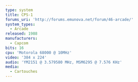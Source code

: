 ```yaml
---
type: system
title: CPS-1
forums_uri: 'http://forums.emunova.net/forum/46-arcade/'
system_types: 
  - Arcade
released: 1988
manufacturers: 
  - Capcom
bits: 16
cpu: 'Motorola 68000 @ 10MHz'
video: '384 x 224'
audio: 'YM2151 @ 3.579580 MHz, MSM6295 @ 7.576 KHz'
media:
  - Cartouches
---
```

